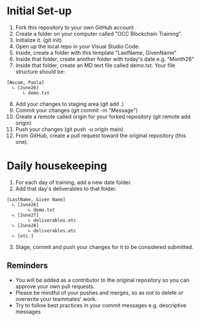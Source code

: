 # Initial Set-up
1. Fork this repository to your own GitHub account
2. Create a folder on your computer called "OCC Blockchain Training".
3. Initialize it. (git init)
4. Open up the local repo in your Visual Studio Code.
5. Inside, create a folder with this template "LastName, GivenName"
6. Inside that folder, create another folder with today's date e.g. "Month26"
7. Inside that folder, create an MD text file called demo.txt.
Your file structure should be:
```
[Nocom, Paola]
  ∟ [June26]
      ∟ demo.txt
```

8. Add your changes to staging area (git add .)
9. Commit your changes (git commit -m "Message")
10. Create a remote called origin for your forked repository (git remote add origin)
11. Push your changes (git push -u origin main)
12. From GitHub, create a pull request toward the original repository (this one).


# Daily housekeeping
1. For each day of training, add a new date folder.
2. Add that day's deliverables to that folder.
```
[LastName, Given Name]
  ∟ [June26]
        ∟ demo.txt
  ∟ [June27]
        ∟ deliverables.etc
  ∟ [June28]
        ∟ deliverables.etc
  ∟ [etc.]
```
3. Stage, commit and push your changes for it to be considered submitted.

## Reminders
* You will be added as a contributor to the original repository so you can approve your own pull requests.
* Please be mindful of your pushes and merges, so as not to delete or overwrite your teammates' work.
* Try to follow best practices in your commit messages e.g. descriptive messages
